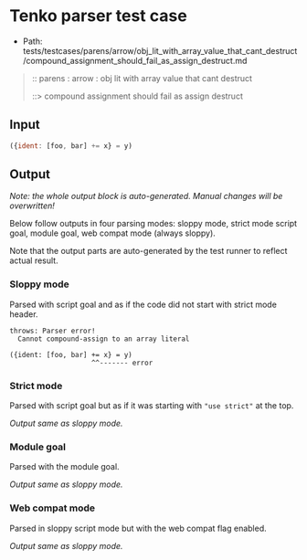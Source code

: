 # Tenko parser test case

- Path: tests/testcases/parens/arrow/obj_lit_with_array_value_that_cant_destruct/compound_assignment_should_fail_as_assign_destruct.md

> :: parens : arrow : obj lit with array value that cant destruct
>
> ::> compound assignment should fail as assign destruct

## Input


`````js
({ident: [foo, bar] += x} = y)
`````

## Output

_Note: the whole output block is auto-generated. Manual changes will be overwritten!_

Below follow outputs in four parsing modes: sloppy mode, strict mode script goal, module goal, web compat mode (always sloppy).

Note that the output parts are auto-generated by the test runner to reflect actual result.

### Sloppy mode

Parsed with script goal and as if the code did not start with strict mode header.

`````
throws: Parser error!
  Cannot compound-assign to an array literal

({ident: [foo, bar] += x} = y)
                    ^^------- error
`````

### Strict mode

Parsed with script goal but as if it was starting with `"use strict"` at the top.

_Output same as sloppy mode._

### Module goal

Parsed with the module goal.

_Output same as sloppy mode._

### Web compat mode

Parsed in sloppy script mode but with the web compat flag enabled.

_Output same as sloppy mode._
